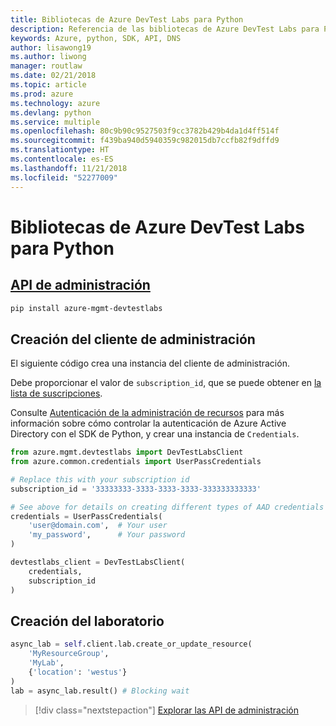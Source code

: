 ```yaml
---
title: Bibliotecas de Azure DevTest Labs para Python
description: Referencia de las bibliotecas de Azure DevTest Labs para Python
keywords: Azure, python, SDK, API, DNS
author: lisawong19
ms.author: liwong
manager: routlaw
ms.date: 02/21/2018
ms.topic: article
ms.prod: azure
ms.technology: azure
ms.devlang: python
ms.service: multiple
ms.openlocfilehash: 80c9b90c9527503f9cc3782b429b4da1d4ff514f
ms.sourcegitcommit: f439ba940d5940359c982015db7ccfb82f9dffd9
ms.translationtype: HT
ms.contentlocale: es-ES
ms.lasthandoff: 11/21/2018
ms.locfileid: "52277009"
---
```

# <a name="azure-devtest-labs-libraries-for-python"></a>Bibliotecas de Azure DevTest Labs para Python

## <a name="management-apipythonapioverviewazuredevtestlabsmanagement"></a>[API de administración](/python/api/overview/azure/devtestlabs/management)

```bash
pip install azure-mgmt-devtestlabs
```

## <a name="create-the-management-client"></a>Creación del cliente de administración

El siguiente código crea una instancia del cliente de administración.

Debe proporcionar el valor de ``subscription_id``, que se puede obtener en [la lista de suscripciones](https://manage.windowsazure.com/#Workspaces/AdminTasks/SubscriptionMapping).

Consulte [Autenticación de la administración de recursos](/python/azure/python-sdk-azure-authenticate) para más información sobre cómo controlar la autenticación de Azure Active Directory con el SDK de Python, y crear una instancia de ``Credentials``.

```python
from azure.mgmt.devtestlabs import DevTestLabsClient
from azure.common.credentials import UserPassCredentials

# Replace this with your subscription id
subscription_id = '33333333-3333-3333-3333-333333333333'

# See above for details on creating different types of AAD credentials
credentials = UserPassCredentials(
    'user@domain.com',  # Your user
    'my_password',      # Your password
)

devtestlabs_client = DevTestLabsClient(
    credentials,
    subscription_id
)
```

## <a name="create-lab"></a>Creación del laboratorio

```python
async_lab = self.client.lab.create_or_update_resource(
    'MyResourceGroup',
    'MyLab',
    {'location': 'westus'}
)
lab = async_lab.result() # Blocking wait
``` 

> [!div class="nextstepaction"]
> [Explorar las API de administración](/python/api/overview/azure/devtestlabs/management)